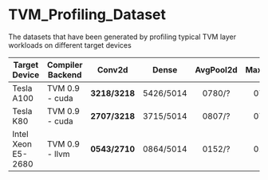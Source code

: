# TVM_Profiling_Dataset
The datasets that have been generated by profiling typical TVM layer workloads on different target devices

| Target Device         | Compiler Backend | Conv2d            | Dense         | AvgPool2d    | MaxPool2d  | Dilated Conv2d | Depthwise Conv2d |
| --------------------- | ---------------- | :---------------: | :-----------: | :----------: | :--------: | :------------: | :--------------: |
| Tesla A100            | TVM 0.9 - cuda   | **3218/3218**     | 5426/5014     | 0780/?       | 0787/?     | 2575/2710      | 2523/2710        |
| Tesla K80             | TVM 0.9 - cuda   | **2707/3218**     | 3715/5014     | 0807/?       | 0786/?     | 2585/2710      | 2523/2710        |
| Intel Xeon E5-2680    | TVM 0.9 - llvm   | **0543/2710**     | 0864/5014     | 0152/?       | 0137/?     | 0549/2710      | 0581/2710        |
